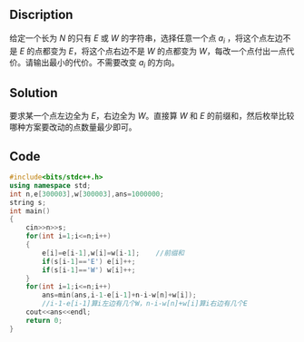 ## Discription  
给定一个长为 $N$ 的只有 $E$ 或 $W$ 的字符串，选择任意一个点 $a_i$ ，将这个点左边不是 $E$ 的点都变为 $E$，将这个点右边不是 $W$ 的点都变为 $W$，每改一个点付出一点代价。请输出最小的代价。不需要改变 $a_i$ 的方向。 
  
  
## Solution  
要求某一个点左边全为 $E$，右边全为 $W$。直接算 $W$ 和 $E$ 的前缀和，然后枚举比较哪种方案要改动的点数量最少即可。

  
## Code
```cpp
#include<bits/stdc++.h>
using namespace std;
int n,e[300003],w[300003],ans=1000000;
string s;
int main()
{
	cin>>n>>s;
	for(int i=1;i<=n;i++)
	{
		e[i]=e[i-1],w[i]=w[i-1];	//前缀和
		if(s[i-1]=='E')	e[i]++;
		if(s[i-1]=='W')	w[i]++;
	}
	for(int i=1;i<=n;i++)
		ans=min(ans,i-1-e[i-1]+n-i-w[n]+w[i]);
		//i-1-e[i-1]算i左边有几个W，n-i-w[n]+w[i]算i右边有几个E
	cout<<ans<<endl;
	return 0;
}
```